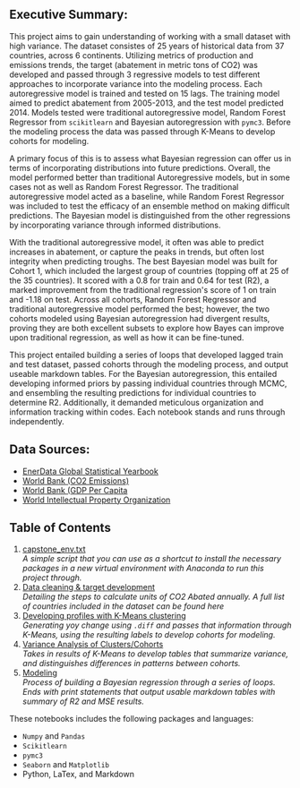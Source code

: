 ## Executive Summary:  

This project aims to gain understanding of working with a small dataset with high variance. The dataset consistes of 25 years of historical data from 37 countries, across 6 continents. Utilizing metrics of production and emissions trends, the target (abatement in metric tons of CO2) was developed and passed through 3 regressive models to test different approaches to incorporate variance into the modeling process. Each autoregressive model is trained and tested on 15 lags. The training model aimed to predict abatement from 2005-2013, and the test model predicted 2014. Models tested were traditional autoregressive model, Random Forest Regressor from `scikitlearn` and Bayesian autoregression with `pymc3`. Before the modeling process the data was passed through K-Means to develop cohorts for modeling.   

A primary focus of this is to assess what Bayesian regression can offer us in terms of incorporating distributions into future predictions. Overall, the model performed better than traditional Autoregressive models, but in some cases not as well as Random Forest Regressor. The traditional autoregressive model acted as a baseline, while Random Forest Regressor was included to test the efficacy of an ensemble method on making difficult predictions. The Bayesian model is distinguished from the other regressions by incorporating variance through informed distributions.

With the traditional autoregressive model, it often was able to predict increases in abatement, or capture the peaks in trends, but often lost integrity when predicting troughs. The best Bayesian model was built for Cohort 1, which included the largest group of countries (topping off at 25 of the 35 countries). It scored with a 0.8 for train and 0.64 for test (R2), a marked improvement from the traditional regression's score of 1 on train and -1.18 on test. Across all cohorts, Random Forest Regressor and traditional autoregressive model performed the best; however, the two cohorts modeled using Bayesian autoregression had divergent results, proving they are both excellent subsets to explore how Bayes can improve upon traditional regression, as well as how it can be fine-tuned. 

This project entailed building a series of loops that developed lagged train and test dataset, passed cohorts through the modeling process, and output useable markdown tables. For the Bayesian autoregression, this entailed developing informed priors by passing individual countries through MCMC, and ensembling the resulting predictions for individual countries to determine R2. Additionally, it demanded meticulous organization and information tracking within codes. Each notebook stands and runs through independently.  

## Data Sources:
- [EnerData Global Statistical Yearbook](https://yearbook.enerdata.net/)
- [World Bank (CO2 Emissions)](https://data.worldbank.org/indicator/EN.CO2.ETOT.ZS)
- [World Bank (GDP Per Capita](https://data.worldbank.org/indicator/NY.GDP.PCAP.CD)
- [World Intellectual Property Organization](http://www.wipo.int/econ_stat/en/economics/research/)


## Table of Contents
1. [capstone_env.txt](https://github.com/sonyah-hawaii/time_series_regressive_modeling/blob/master/capstone_env.txt)  
_A simple script that you can use as a shortcut to install the necessary packages in a new virtual environment with Anaconda to run this project through._
2. [Data cleaning & target development](https://github.com/sonyah-hawaii/time_series_regressive_modeling/blob/master/Cleaning%20%26%20Abatement%20Calculations.ipynb)       
_Detailing the steps to calculate units of CO2 Abated annually. A full list of countries included in the dataset can be found here_
3. [Developing profiles with K-Means clustering](https://github.com/sonyah-hawaii/time_series_regressive_modeling/blob/master/clustering.ipynb)  
_Generating yoy change using `.diff` and passes that information through K-Means, using the resulting labels to develop cohorts for modeling._
4. [Variance Analysis of Clusters/Cohorts](https://github.com/sonyah-hawaii/time_series_regressive_modeling/blob/master/Variance%20Analysis.ipynb)  
_Takes in results of K-Means to develop tables that summarize variance, and distinguishes differences in patterns between cohorts._
5. [Modeling](https://github.com/sonyah-hawaii/time_series_regressive_modeling/blob/master/time_series.ipynb)  
_Process of building a Bayesian regression through a series of loops. Ends with print statements that output usable markdown tables with summary of R2 and MSE results._

These notebooks includes the following packages and languages:
- `Numpy` and `Pandas`
- `Scikitlearn`
- `pymc3`
- `Seaborn` and `Matplotlib`  
- Python, LaTex, and Markdown 
